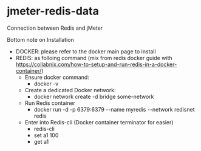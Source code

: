 # jmeter-redis-data
Connection between Redis and jMeter










Bottom note on Installation
- DOCKER: please refer to the docker main page to install
- REDIS: as folloing command (mix from redis docker guide with https://collabnix.com/how-to-setup-and-run-redis-in-a-docker-container/)
  - Ensure docker command:
    - docker -v
  - Create a dedicated Docker network:
    - docker network create -d bridge some-network
  - Run Redis container
    - docker run -d -p 6379:6379 --name myredis --network redisnet redis
  - Enter into Redis-cli (Docker container terminator for easier)
    - redis-cli
    - set a1 100
    - get a1